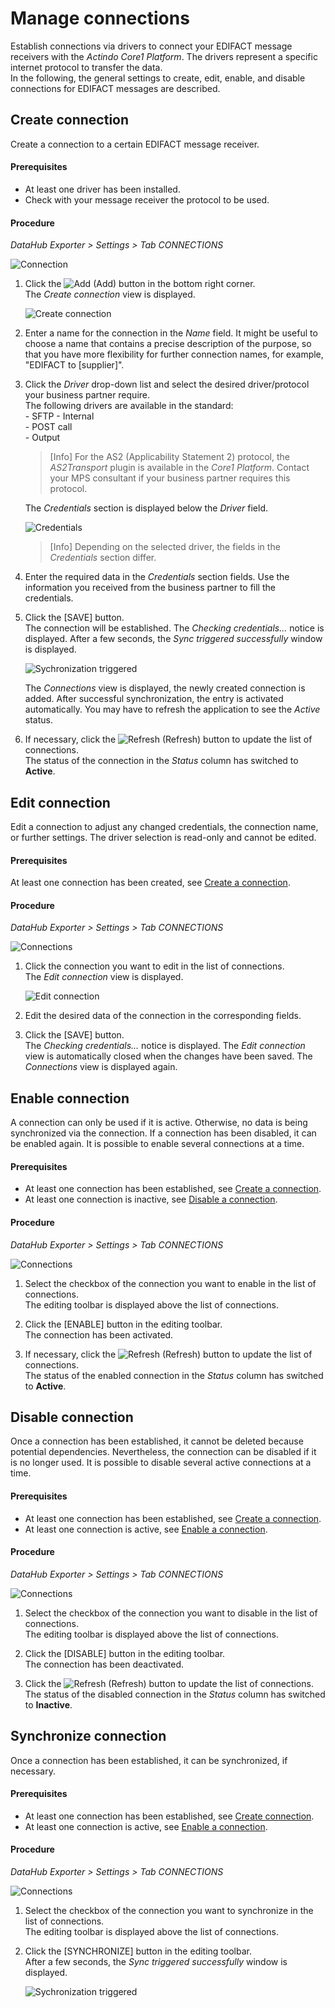 # Manage connections

Establish connections via drivers to connect your EDIFACT message receivers with the *Actindo Core1 Platform*. The drivers represent a specific internet protocol to transfer the data.   
In the following, the general settings to create, edit, enable, and disable connections for EDIFACT messages are described.

## Create connection

Create a connection to a certain EDIFACT message receiver. 

#### Prerequisites

- At least one driver has been installed.
- Check with your message receiver the protocol to be used.

#### Procedure

*DataHub Exporter > Settings > Tab CONNECTIONS*

![Connection](../../Assets/Screenshots/EDI/Integration/Connections.png "[Connection]")

1. Click the ![Add](../../Assets/Icons/Plus01.png "[Add]") (Add) button in the bottom right corner.   
    The *Create connection* view is displayed.

    ![Create connection](../../Assets/Screenshots/EDI/Integration/CreateConnections.png "[Create connection]")

2. Enter a name for the connection in the *Name* field. It might be useful to choose a name that contains a precise description of the purpose, so that you have more flexibility for further connection names, for example, "EDIFACT to [supplier]". 

3. Click the *Driver* drop-down list and select the desired driver/protocol your business partner require.   
    The following drivers are available in the standard:    
        - SFTP 
        - Internal  
        - POST call   
        - Output
    > [Info] For the AS2 (Applicability Statement 2) protocol, the *AS2Transport* plugin is available in the *Core1 Platform*. Contact your MPS consultant if your business partner requires this protocol.
     
    The *Credentials* section is displayed below the *Driver* field.

    ![Credentials](../../Assets/Screenshots/EDI/Integration/Credentials.png "[Credentials]")

    > [Info] Depending on the selected driver, the fields in the *Credentials* section differ.

4. Enter the required data in the *Credentials* section fields. Use the information you received from the business partner to fill the credentials.

5. Click the [SAVE] button.   
    The connection will be established. The *Checking credentials...* notice is displayed. After a few seconds, the *Sync triggered successfully* window is displayed. 

    ![Sychronization triggered](../../Assets/Screenshots/EDI/Integration/SynchTriggeredSucessfully.png "[Synchronization triggered]")

    The *Connections* view is displayed, the newly created connection is added. After successful synchronization, the entry is activated automatically. You may have to refresh the application to see the *Active* status.

 6. If necessary, click the ![Refresh](../../Assets/Icons/Refresh01.png "[Refresh]") (Refresh) button to update the list of connections.   
    The status of the connection in the *Status* column has switched to **Active**.



## Edit connection

Edit a connection to adjust any changed credentials, the connection name, or further settings. The driver selection is read-only and cannot be edited.

#### Prerequisites

At least one connection has been created, see [Create a connection](#create-a-connection).

#### Procedure

*DataHub Exporter > Settings > Tab CONNECTIONS*

![Connections](../../Assets/Screenshots/EDI/Integration/Connections.png "[Connections]")

1. Click the connection you want to edit in the list of connections.   
    The *Edit connection* view is displayed.

    ![Edit connection](../../Assets/Screenshots/EDI/Integration/EditConnectionCredentials.png "[Edit connection]")

2. Edit the desired data of the connection in the corresponding fields.

4. Click the [SAVE] button.   
    The *Checking credentials...* notice is displayed. The *Edit connection* view is automatically closed when the changes have been saved. The *Connections* view is displayed again.



## Enable connection

A connection can only be used if it is active. Otherwise, no data is being synchronized via the connection. If a connection has been disabled, it can be enabled again. It is possible to enable several connections at a time.

#### Prerequisites

- At least one connection has been established, see [Create a connection](#create-a-connection).
- At least one connection is inactive, see [Disable a connection](#disable-a-connection).

#### Procedure

*DataHub Exporter > Settings > Tab CONNECTIONS*

![Connections](../../Assets/Screenshots/EDI/Integration/Connections.png "[Connections]")

1. Select the checkbox of the connection you want to enable in the list of connections.   
    The editing toolbar is displayed above the list of connections.

2. Click the [ENABLE] button in the editing toolbar.   
    The connection has been activated.

3. If necessary, click the ![Refresh](../../Assets/Icons/Refresh01.png "[Refresh]") (Refresh) button to update the list of connections.   
    The status of the enabled connection in the *Status* column has switched to **Active**.



## Disable connection

Once a connection has been established, it cannot be deleted because potential dependencies. Nevertheless, the connection can be disabled if it is no longer used. It is possible to disable several active connections at a time.

#### Prerequisites

- At least one connection has been established, see [Create a connection](#create-a-connection).
- At least one connection is active, see [Enable a connection](#enable-a-connection).

#### Procedure

*DataHub Exporter > Settings > Tab CONNECTIONS*

![Connections](../../Assets/Screenshots/EDI/Integration/Connections.png "[Connections]")

1. Select the checkbox of the connection you want to disable in the list of connections.   
    The editing toolbar is displayed above the list of connections.

2. Click the [DISABLE] button in the editing toolbar.   
    The connection has been deactivated.

3. Click the ![Refresh](../../Assets/Icons/Refresh01.png "[Refresh]") (Refresh) button to update the list of connections.   
    The status of the disabled connection in the *Status* column has switched to **Inactive**.


## Synchronize connection

Once a connection has been established, it can be synchronized, if necessary.

#### Prerequisites

- At least one connection has been established, see [Create connection](#create-connection).
- At least one connection is active, see [Enable a connection](#enable-connection).

#### Procedure

*DataHub Exporter > Settings > Tab CONNECTIONS*

![Connections](../../Assets/Screenshots/EDI/Integration/Connections.png "[Connections]")

1. Select the checkbox of the connection you want to synchronize in the list of connections.   
    The editing toolbar is displayed above the list of connections.

2. Click the [SYNCHRONIZE] button in the editing toolbar.   
    After a few seconds, the *Sync triggered successfully* window is displayed. 

    ![Sychronization triggered](../../Assets/Screenshots/EDI/Integration/SynchTriggeredSucessfully.png "[Synchronization triggered]")


